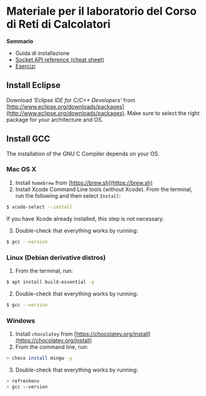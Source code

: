 # Materiale per il laboratorio del Corso di Reti di Calcolatori

**Sommario**
- Guida di installazione
- [Socket API reference (cheat sheet)](socket_API_reference.pdf)
- [Esercizi](/esercizi)

## Install Eclipse
Download _'Eclipse IDE for C/C++ Developers'_ from [http://www.eclipse.org/downloads/packages](http://www.eclipse.org/downloads/packages). Make sure to select the right package for your architecture and OS.

## Install GCC
The installation of the GNU C Compiler depends on your OS.

### Mac OS X
1. Install `homebrew` from  [https://brew.sh](https://brew.sh)
2. Install Xcode Command Line tools (without Xcode). From the terminal, run the following and then select `Install`:
```bash
$ xcode-select --install
```
If you have Xcode already installed, this step is not necessary.

3. Double-check that everything works by running:
```bash
$ gcc --version
```

### Linux (Debian derivative distros)
1. From the terminal, run:
```bash
$ apt install build-essential -y
```
2. Double-check that everything works by running:
```bash
$ gcc --version
```

### Windows
1. Install `chocolatey` from [https://chocolatey.org/install](https://chocolatey.org/install)
2. From the command line, run:
```bash
> choco install mingw -y
```
3. Double-check that everything works by running:
```bash
> refreshenv
> gcc --version
```
